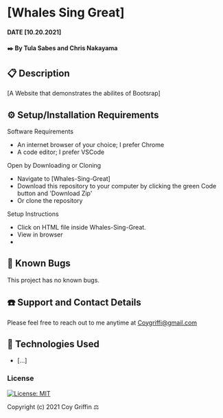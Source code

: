 # [Whales Sing Great]

#### DATE [10.20.2021]

#### ✒️ By Tula Sabes and Chris Nakayama

## 📋 Description

[A Website that demonstrates the abilites of Bootsrap]

## ⚙️ Setup/Installation Requirements 

Software Requirements
* An internet browser of your choice; I prefer Chrome
* A code editor; I prefer VSCode

Open by Downloading or Cloning
* Navigate to [Whales-Sing-Great]
* Download this repository to your computer by clicking the green Code button and 'Download Zip'
* Or clone the repository

Setup Instructions 
* Click on HTML file inside Whales-Sing-Great.
* View in browser
*

## 🐜 Known Bugs

This project has no known bugs. 

## ☎️ Support and Contact Details

Please feel free to reach out to me anytime at <Coygriffi@gmail.com>

## 💾 Technologies Used

* [...]

### License

[![License: MIT](https://img.shields.io/badge/License-MIT-yellow.svg)](https://opensource.org/licenses/MIT)

Copyright (c) 2021 Coy Griffin ⚖️